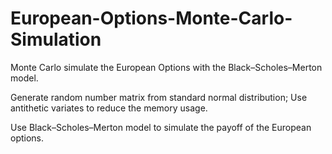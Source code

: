 # European-Options-Monte-Carlo-Simulation
Monte Carlo simulate the European Options with the Black–Scholes–Merton model.

Generate random number matrix from standard normal distribution; Use antithetic variates to reduce the memory usage.

Use Black–Scholes–Merton model to simulate the payoff of the European options.
